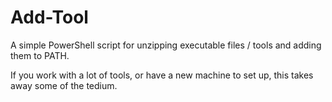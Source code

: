 # Add-Tool

A simple PowerShell script for unzipping executable files / tools and adding them to PATH. 

If you work with a lot of tools, or have a new machine to set up, this takes away some of the tedium.  
